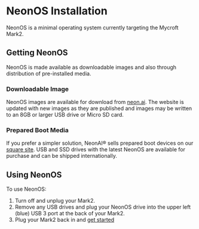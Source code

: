 # NeonOS Installation
NeonOS is a minimal operating system currently targeting the Mycroft Mark2.

## Getting NeonOS
NeonOS is made available as downloadable images and also through distribution of
pre-installed media.

### Downloadable Image
NeonOS images are available for download from [neon.ai](https://neon.ai/NeonAIforMycroftMarkII).
The website is updated with new images as they are published and images may be written to
an 8GB or larger USB drive or Micro SD card.

### Prepared Boot Media
If you prefer a simpler solution, NeonAI® sells prepared boot devices on 
our [square site](https://neonai.square.site/s/shop). USB and SSD drives with the latest
NeonOS are available for purchase and can be shipped internationally.

## Using NeonOS
To use NeonOS:
1. Turn off and unplug your Mark2.
2. Remove any USB drives and plug your NeonOS drive into the upper left (blue) USB 3 port at the back of your Mark2.
3. Plug your Mark2 back in and [get started](https://neongeckocom.github.io/neon-docs/neon_os/using_neon_os/)